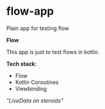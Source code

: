 # flow-app
Plain app for testing flow

**Flow**

This app is just to test flows in kotlin.

**Tech stack:**
- Flow
- Kotlin Coroutines
- Viewbinding

_"LiveData on steroids"_
